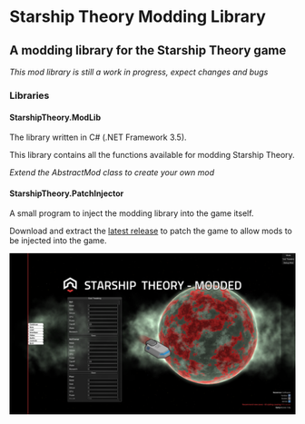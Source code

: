 # Starship Theory Modding Library
## A modding library for the Starship Theory game

*This mod library is still a work in progress, expect changes and bugs*

### Libraries

#### StarshipTheory.ModLib
The library written in C# (.NET Framework 3.5).

This library contains all the functions available for modding Starship Theory.

*Extend the AbstractMod class to create your own mod*

#### StarshipTheory.PatchInjector
A small program to inject the modding library into the game itself.

Download and extract the [latest release](https://github.com/Zinal001/Starship-Theory-Modding-Library/blob/master/Releases/Alpha%200.0.2.zip) to patch the game to allow mods to be injected into the game.


![Modded Version](https://github.com/Zinal001/Starship-Theory-Modding-Library/blob/master/Images/Modded.png)
